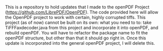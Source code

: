 This is a repository to hold updates that I made to the openPDF Project (https://github.com/LibrePDF/OpenPDF).
The code provided here will allow the OpenPDF project to work with certain, highly corrupted tiffs. 
This project (as of now) cannot be built on its own: what you need to to: take TiFFFaxdecoder.java from this project 
and incorporate it into openPDF, and rebuild openPDF. 
You will have to refactor the package name to fit the openPDF structure, but other than that it should go right in. 
Once this update is incorporated into the general openPDF project, I will delete this.
